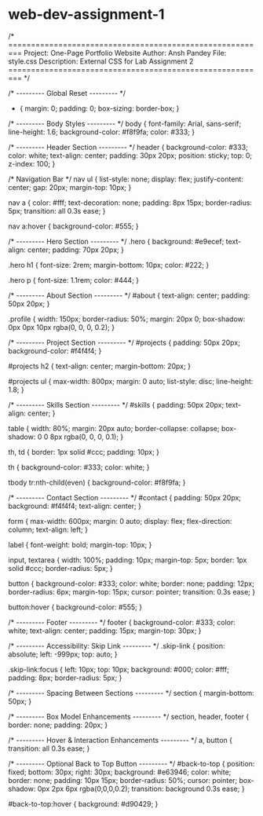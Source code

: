 # web-dev-assignment-1
/* =========================================================
   Project: One-Page Portfolio Website
   Author: Ansh Pandey
   File: style.css
   Description: External CSS for Lab Assignment 2
   ========================================================= */

/* --------- Global Reset --------- */
* {
  margin: 0;
  padding: 0;
  box-sizing: border-box;
}

/* --------- Body Styles --------- */
body {
  font-family: Arial, sans-serif;
  line-height: 1.6;
  background-color: #f8f9fa;
  color: #333;
}

/* --------- Header Section --------- */
header {
  background-color: #333;
  color: white;
  text-align: center;
  padding: 30px 20px;
  position: sticky;
  top: 0;
  z-index: 100;
}

/* Navigation Bar */
nav ul {
  list-style: none;
  display: flex;
  justify-content: center;
  gap: 20px;
  margin-top: 10px;
}

nav a {
  color: #fff;
  text-decoration: none;
  padding: 8px 15px;
  border-radius: 5px;
  transition: all 0.3s ease;
}

nav a:hover {
  background-color: #555;
}

/* --------- Hero Section --------- */
.hero {
  background: #e9ecef;
  text-align: center;
  padding: 70px 20px;
}

.hero h1 {
  font-size: 2rem;
  margin-bottom: 10px;
  color: #222;
}

.hero p {
  font-size: 1.1rem;
  color: #444;
}

/* --------- About Section --------- */
#about {
  text-align: center;
  padding: 50px 20px;
}

.profile {
  width: 150px;
  border-radius: 50%;
  margin: 20px 0;
  box-shadow: 0px 0px 10px rgba(0, 0, 0, 0.2);
}

/* --------- Project Section --------- */
#projects {
  padding: 50px 20px;
  background-color: #f4f4f4;
}

#projects h2 {
  text-align: center;
  margin-bottom: 20px;
}

#projects ul {
  max-width: 800px;
  margin: 0 auto;
  list-style: disc;
  line-height: 1.8;
}

/* --------- Skills Section --------- */
#skills {
  padding: 50px 20px;
  text-align: center;
}

table {
  width: 80%;
  margin: 20px auto;
  border-collapse: collapse;
  box-shadow: 0 0 8px rgba(0, 0, 0, 0.1);
}

th, td {
  border: 1px solid #ccc;
  padding: 10px;
}

th {
  background-color: #333;
  color: white;
}

tbody tr:nth-child(even) {
  background-color: #f8f9fa;
}

/* --------- Contact Section --------- */
#contact {
  padding: 50px 20px;
  background: #f4f4f4;
  text-align: center;
}

form {
  max-width: 600px;
  margin: 0 auto;
  display: flex;
  flex-direction: column;
  text-align: left;
}

label {
  font-weight: bold;
  margin-top: 10px;
}

input, textarea {
  width: 100%;
  padding: 10px;
  margin-top: 5px;
  border: 1px solid #ccc;
  border-radius: 5px;
}

button {
  background-color: #333;
  color: white;
  border: none;
  padding: 12px;
  border-radius: 6px;
  margin-top: 15px;
  cursor: pointer;
  transition: 0.3s ease;
}

button:hover {
  background-color: #555;
}

/* --------- Footer --------- */
footer {
  background-color: #333;
  color: white;
  text-align: center;
  padding: 15px;
  margin-top: 30px;
}

/* --------- Accessibility: Skip Link --------- */
.skip-link {
  position: absolute;
  left: -999px;
  top: auto;
}

.skip-link:focus {
  left: 10px;
  top: 10px;
  background: #000;
  color: #fff;
  padding: 8px;
  border-radius: 5px;
}

/* --------- Spacing Between Sections --------- */
section {
  margin-bottom: 50px;
}

/* --------- Box Model Enhancements --------- */
section, header, footer {
  border: none;
  padding: 20px;
}

/* --------- Hover & Interaction Enhancements --------- */
a, button {
  transition: all 0.3s ease;
}

/* --------- Optional Back to Top Button --------- */
#back-to-top {
  position: fixed;
  bottom: 30px;
  right: 30px;
  background: #e63946;
  color: white;
  border: none;
  padding: 10px 15px;
  border-radius: 50%;
  cursor: pointer;
  box-shadow: 0px 2px 6px rgba(0,0,0,0.2);
  transition: background 0.3s ease;
}

#back-to-top:hover {
  background: #d90429;
}
